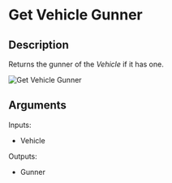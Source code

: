 # Get Vehicle Gunner

## Description

Returns the gunner of the  _Vehicle_ if it has one.

![Get Vehicle Gunner](../../.gitbook/assets/images/scripting/vehicles/getvehiclegunner.png)

## Arguments

Inputs:

- Vehicle

Outputs:

- Gunner
